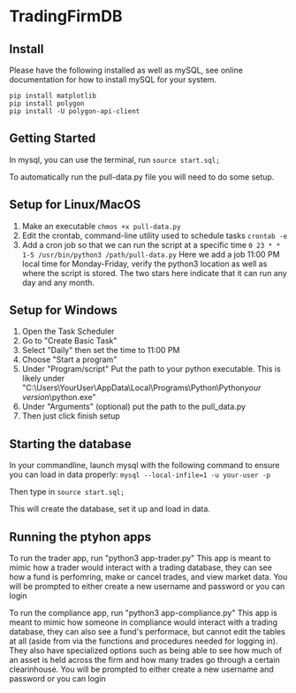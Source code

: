 # TradingFirmDB

## Install
Please have the following installed as well as mySQL, see online documentation
for how to install mySQL for your system.

```
pip install matplotlib
pip install polygon
pip install -U polygon-api-client
```

## Getting Started
In mysql, you can use the terminal, run `source start.sql;`

To automatically run the pull-data.py file you will need to do some setup.

## Setup for Linux/MacOS
1. Make an executable `chmos +x pull-data.py`
2. Edit the crontab, command-line utility used to schedule tasks `crontab -e`
3. Add a cron job so that we can run the script at a specific time 
`0 23 * * 1-5 /usr/bin/python3 /path/pull-data.py`
Here we add a job 11:00 PM local time for Monday-Friday, verify the python3 location as well as where the script is stored.
The two stars here indicate that it can run any day and any month.

## Setup for Windows
1. Open the Task Scheduler
2. Go to "Create Basic Task"
3. Select "Daily" then set the time to 11:00 PM
4. Choose "Start a program" 
5. Under "Program/script" Put the path to your python executable. This is likely under "C:\Users\YourUser\AppData\Local\Programs\Python\Python*your version*\python.exe"
6. Under "Arguments" (optional) put the path to the pull_data.py 
7. Then just click finish setup

## Starting the database
In your commandline, launch mysql with the following command to ensure you can load in data properly:
`mysql --local-infile=1 -u your-user -p`

Then type in `source start.sql;`

This will create the database, set it up and load in data.

## Running the ptyhon apps
To run the trader app, run "python3 app-trader.py"
This app is meant to mimic how a trader would interact with a trading database, they can see how a fund is perfomring, make or cancel trades, and view market data.
You will be prompted to either create a new username and password or you can login

To run the compliance app, run "python3 app-compliance.py"
This app is meant to mimic how someone in compliance would interact with a trading database, they can also see a fund's performace, but cannot edit the tables at all (aside from via the functions and procedures needed for logging in). They also have specialized options such as being able to see how much of an asset is held across the firm and how many trades go through a certain clearinhouse. 
You will be prompted to either create a new username and password or you can login